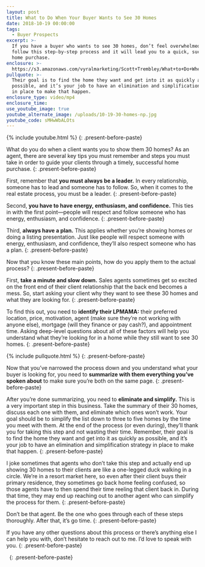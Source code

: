 ```yaml
---
layout: post
title: What to Do When Your Buyer Wants to See 30 Homes
date: 2018-10-19 00:00:00
tags:
  - Buyer Prospects
excerpt: >-
  If you have a buyer who wants to see 30 homes, don’t feel overwhelmed. Just
  follow this step-by-step process and it will lead you to a quick, successful
  home purchase.
enclosure: >-
  https://s3.amazonaws.com/vyralmarketing/Scott+Trembley/What+to+Do+When+Your+Buyer+Wants+to+See+30+Homes.mp4
pullquote: >-
  Their goal is to find the home they want and get into it as quickly as
  possible, and it’s your job to have an elimination and simplification strategy
  in place to make that happen.
enclosure_type: video/mp4
enclosure_time:
use_youtube_image: true
youtube_alternate_image: /uploads/10-19-30-homes-np.jpg
youtube_code: sMHwWbALOts
---
```


{% include youtube.html %}
{: .present-before-paste}

What do you do when a client wants you to show them 30 homes? As an agent, there are several key tips you must remember and steps you must take in order to guide your clients through a timely, successful home purchase.
{: .present-before-paste}

First, remember that **you must always be a leader.** In every relationship, someone has to lead and someone has to follow. So, when it comes to the real estate process, you must be a leader.
{: .present-before-paste}

Second, **you have to have energy, enthusiasm, and confidence.** This ties in with the first point—people will respect and follow someone who has energy, enthusiasm, and confidence.
{: .present-before-paste}

Third, **always have a plan.** This applies whether you’re showing homes or doing a listing presentation. Just like people will respect someone with energy, enthusiasm, and confidence, they’ll also respect someone who has a plan.
{: .present-before-paste}

Now that you know these main points, how do you apply them to the actual process?
{: .present-before-paste}

First, **take a minute and slow down.** Sales agents sometimes get so excited on the front end of their client relationship that the back end becomes a mess. So, start asking your client why they want to see these 30 homes and what they are looking for.
{: .present-before-paste}

To find this out, you need to **identify their LPMAMA:** their preferred location, price, motivation, agent (make sure they’re not working with anyone else), mortgage (will they finance or pay cash?), and appointment time. Asking deep-level questions about all of these factors will help you understand what they’re looking for in a home while they still want to see 30 homes.
{: .present-before-paste}

{% include pullquote.html %}
{: .present-before-paste}

Now that you’ve narrowed the process down and you understand what your buyer is looking for, you need to **summarize with them everything you’ve spoken about** to make sure you’re both on the same page.
{: .present-before-paste}

After you’re done summarizing, you need to **eliminate and simplify.** This is a very important step in this business. Take the summary of their 30 homes, discuss each one with them, and eliminate which ones won’t work. Your goal should be to simplify the list down to three to five homes by the time you meet with them. At the end of the process (or even during), they’ll thank you for taking this step and not wasting their time. Remember, their goal is to find the home they want and get into it as quickly as possible, and it’s your job to have an elimination and simplification strategy in place to make that happen.
{: .present-before-paste}

I joke sometimes that agents who don’t take this step and actually end up showing 30 homes to their clients are like a one-legged duck walking in a circle. We’re in a resort market here, so even after their client buys their primary residence, they sometimes go back home feeling confused, so those agents have to then spend their time reeling that client back in. During that time, they may end up reaching out to another agent who can simplify the process for them.
{: .present-before-paste}

Don’t be that agent. Be the one who goes through each of these steps thoroughly. After that, it’s go time.
{: .present-before-paste}

If you have any other questions about this process or there’s anything else I can help you with, don’t hesitate to reach out to me. I’d love to speak with you.
{: .present-before-paste}

 
{: .present-before-paste}